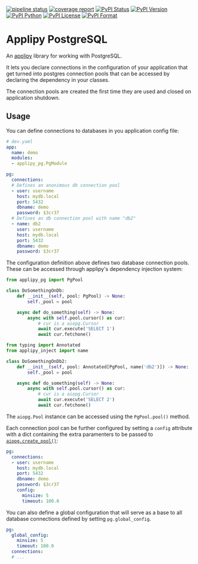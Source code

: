 [![pipeline status](https://gitlab.com/applipy/applipy_pg/badges/master/pipeline.svg)](https://gitlab.com/applipy/applipy_pg/-/pipelines?scope=branches&ref=master)
[![coverage report](https://gitlab.com/applipy/applipy_pg/badges/master/coverage.svg)](https://gitlab.com/applipy/applipy_pg/-/graphs/master/charts)
[![PyPI Status](https://img.shields.io/pypi/status/applipy_pg.svg)](https://pypi.org/project/applipy_pg/)
[![PyPI Version](https://img.shields.io/pypi/v/applipy_pg.svg)](https://pypi.org/project/applipy_pg/)
[![PyPI Python](https://img.shields.io/pypi/pyversions/applipy_pg.svg)](https://pypi.org/project/applipy_pg/)
[![PyPI License](https://img.shields.io/pypi/l/applipy_pg.svg)](https://pypi.org/project/applipy_pg/)
[![PyPI Format](https://img.shields.io/pypi/format/applipy_pg.svg)](https://pypi.org/project/applipy_pg/)

# Applipy PostgreSQL

An [applipy](https://gitlab.com/applipy/applipy) library for working with PostgreSQL.

It lets you declare connections in the configuration of your application that
get turned into postgres connection pools that can be accessed by declaring the
dependency in your classes.

The connection pools are created the first time they are used and closed on
application shutdown.

## Usage

You can define connections to databases in you application config file:

```yaml
# dev.yaml
app:
  name: demo
  modules:
  - applipy_pg.PgModule

pg:
  connections:
  # Defines an anonimous db connection pool
  - user: username
    host: mydb.local
    port: 5432
    dbname: demo
    password: $3cr37
  # Defines an db connection pool with name "db2"
  - name: db2
    user: username
    host: mydb.local
    port: 5432
    dbname: demo
    password: $3cr37
```

The configuration definition above defines two database connection pools. These
can be accessed through applipy's dependency injection system:

```python
from applipy_pg import PgPool

class DoSomethingOnDb:
    def __init__(self, pool: PgPool) -> None:
        self._pool = pool

    async def do_something(self) -> None:
        async with self.pool.cursor() as cur:
            # cur is a aiopg.Cursor
            await cur.execute('SELECT 1')
            await cur.fetchone()

from typing import Annotated
from applipy_inject import name

class DoSomethingOnDb2:
    def __init__(self, pool: Annotated[PgPool, name('db2')]) -> None:
        self._pool = pool

    async def do_something(self) -> None:
        async with self.pool.cursor() as cur:
            # cur is a aiopg.Cursor
            await cur.execute('SELECT 2')
            await cur.fetchone()
```

The `aiopg.Pool` instance can be accessed using the `PgPool.pool()` method.

Each connection pool can be further configured by setting a `config` attribute
with a dict containing the extra paramenters to be passed to
[`aiopg.create_pool()`](https://aiopg.readthedocs.io/en/stable/core.html#aiopg.create_pool):

```yaml
pg:
  connections:
  - user: username
    host: mydb.local
    port: 5432
    dbname: demo
    password: $3cr37
    config:
      minsize: 5
      timeout: 100.0
```

You can also define a global configuration that will serve as a base to all
database connections defined by setting `pg.global_config`.

```yaml
pg:
  global_config:
    minsize: 5
    timeout: 100.0
  connections:
  # ...
```
